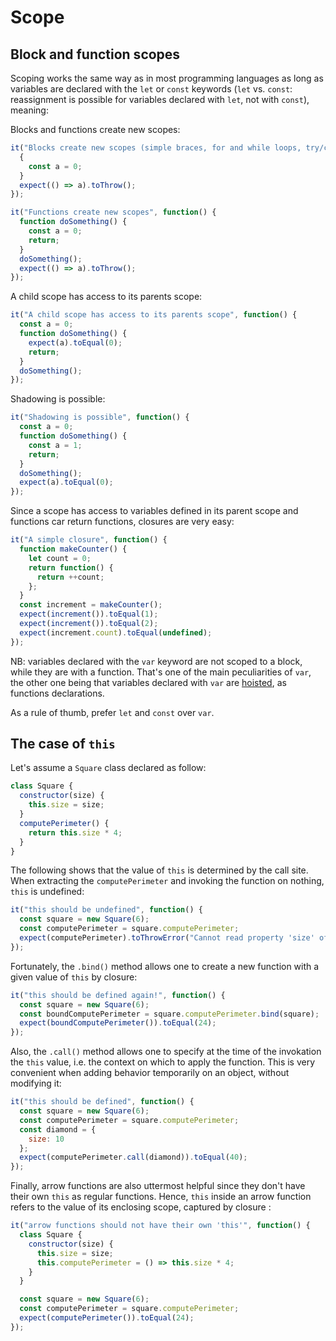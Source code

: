 # Scope

## Block and function scopes

Scoping works the same way as in most programming languages as long as variables are declared with the `let` or `const` keywords (`let` vs. `const`: reassignment is possible for variables declared with `let`, not with `const`), meaning:

Blocks and functions create new scopes:

```javascript
it("Blocks create new scopes (simple braces, for and while loops, try/catch statements", function() {
  {
    const a = 0;
  }
  expect(() => a).toThrow();
});
```

```javascript
it("Functions create new scopes", function() {
  function doSomething() {
    const a = 0;
    return;
  }
  doSomething();
  expect(() => a).toThrow();
});
```

A child scope has access to its parents scope:

```javascript
it("A child scope has access to its parents scope", function() {
  const a = 0;
  function doSomething() {
    expect(a).toEqual(0);
    return;
  }
  doSomething();
});
```

Shadowing is possible:

```javascript
it("Shadowing is possible", function() {
  const a = 0;
  function doSomething() {
    const a = 1;
    return;
  }
  doSomething();
  expect(a).toEqual(0);
});
```

Since a scope has access to variables defined in its parent scope and functions car return functions, closures are very easy:

```javascript
it("A simple closure", function() {
  function makeCounter() {
    let count = 0;
    return function() {
      return ++count;
    };
  }
  const increment = makeCounter();
  expect(increment()).toEqual(1);
  expect(increment()).toEqual(2);
  expect(increment.count).toEqual(undefined);
});
```

NB: variables declared with the `var` keyword are not scoped to a block, while they are with a function. That's one of the main peculiarities of `var`, the other one being that variables declared with `var` are [hoisted](https://developer.mozilla.org/en-US/docs/Glossary/Hoisting), as functions declarations.

As a rule of thumb, prefer `let` and `const` over `var`.

## The case of `this`

Let's assume a `Square` class declared as follow:

```javascript
class Square {
  constructor(size) {
    this.size = size;
  }
  computePerimeter() {
    return this.size * 4;
  }
}
```

The following shows that the value of `this` is determined by the call site. When extracting the `computePerimeter` and invoking the function on nothing, `this` is undefined:

```javascript
it("this should be undefined", function() {
  const square = new Square(6);
  const computePerimeter = square.computePerimeter;
  expect(computePerimeter).toThrowError("Cannot read property 'size' of undefined");
});
```

Fortunately, the `.bind()` method allows one to create a new function with a given value of `this` by closure:

```javascript
it("this should be defined again!", function() {
  const square = new Square(6);
  const boundComputePerimeter = square.computePerimeter.bind(square);
  expect(boundComputePerimeter()).toEqual(24);
});
```

Also, the `.call()` method allows one to specify at the time of the invokation the `this` value, i.e. the context on which to apply the function. This is very convenient when adding behavior temporarily on an object, without modifying it:

```javascript
it("this should be defined", function() {
  const square = new Square(6);
  const computePerimeter = square.computePerimeter;
  const diamond = {
    size: 10
  };
  expect(computePerimeter.call(diamond)).toEqual(40);
});
```

Finally, arrow functions are also uttermost helpful since they don't have their own `this` as regular functions. Hence, `this` inside an arrow function refers to the value of its enclosing scope, captured by closure :

```javascript
it("arrow functions should not have their own 'this'", function() {
  class Square {
    constructor(size) {
      this.size = size;
      this.computePerimeter = () => this.size * 4;
    }
  }

  const square = new Square(6);
  const computePerimeter = square.computePerimeter;
  expect(computePerimeter()).toEqual(24);
});
```
